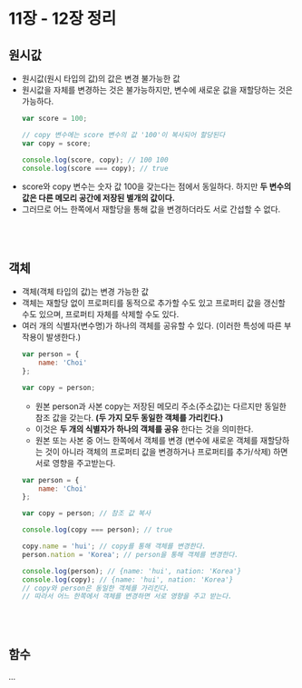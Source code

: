 # 11장 - 12장 정리

## 원시값
* 원시값(원시 타입의 값)의 값은 변경 불가능한 값
* 원시값을 자체를 변경하는 것은 불가능하지만, 변수에 새로운 값을 재할당하는 것은 가능하다.
  ```javascript
  var score = 100;

  // copy 변수에는 score 변수의 값 '100'이 복사되어 할당된다
  var copy = score;

  console.log(score, copy); // 100 100
  console.log(score === copy); // true
  ```
* score와 copy 변수는 숫자 값 100을 갖는다는 점에서 동일하다. 하지만 **두 변수의 값은 다른 메모리 공간에 저장된 별개의 값이다.**
* 그러므로 어느 한쪽에서 재할당을 통해 값을 변경하더라도 서로 간섭할 수 없다.
<br>
<br>

## 객체
* 객체(객체 타입의 값)는 변경 가능한 값
* 객체는 재할당 없이 프로퍼티를 동적으로 추가할 수도 있고 프로퍼티 값을 갱신할 수도 있으며, 프로퍼티 자체를 삭제할 수도 있다.
* 여러 개의 식별자(변수명)가 하나의 객체를 공유할 수 있다. (이러한 특성에 따른 부작용이 발생한다.)
  ```javascript
  var person = {
      name: 'Choi'
  };

  var copy = person;
  ```
  * 원본 person과 사본 copy는 저장된 메모리 주소(주소값)는 다르지만 동일한 참조 값을 갖는다. 
  __(두 가지 모두 동일한 객체를 가리킨다.)__
  * 이것은 __두 개의 식별자가 하나의 객체를 공유__ 한다는 것을 의미한다.
  * 원본 또는 사본 중 어느 한쪽에서 객체를 변경 (변수에 새로운 객체를 재할당하는 것이 아니라 객체의 프로퍼티 값을 변경하거나 프로퍼티를 추가/삭제) 하면 서로 영향을 주고받는다.
  ```javascript
  var person = {
      name: 'Choi'
  };

  var copy = person; // 참조 값 복사
  
  console.log(copy === person); // true

  copy.name = 'hui'; // copy를 통해 객체를 변경한다.
  person.nation = 'Korea'; // person을 통해 객체를 변경한다.

  console.log(person); // {name: 'hui', nation: 'Korea'}
  console.log(copy); // {name: 'hui', nation: 'Korea'}
  // copy와 person은 동일한 객체를 가리킨다.
  // 따라서 어느 한쪽에서 객체를 변경하면 서로 영향을 주고 받는다.
  ```
<br>
<br>

## 함수
...
  